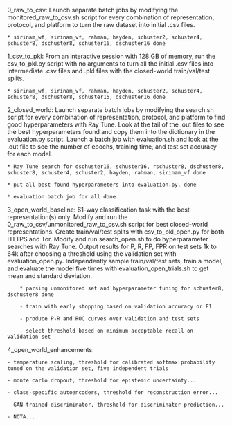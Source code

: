 0_raw_to_csv: Launch separate batch jobs by modifying the monitored_raw_to_csv.sh script for every combination of representation, protocol, and platform to turn the raw dataset into initial .csv files.

    * sirinam_wf, sirinam_vf, rahman, hayden, schuster2, schuster4, schuster8, dschuster8, schuster16, dschuster16 done

1_csv_to_pkl: From an interactive session with 128 GB of memory, run the csv_to_pkl.py script with no arguments to turn all the initial .csv files into intermediate .csv files and .pkl files with the closed-world train/val/test splits.

    * sirinam_wf, sirinam_vf, rahman, hayden, schuster2, schuster4, schuster8, dschuster8, schuster16, dschuster16 done

2_closed_world: Launch separate batch jobs by modifying the search.sh script for every combination of representation, protocol, and platform to find good hyperparameters with Ray Tune. Look at the tail of the .out files to see the best hyperparameters found and copy them into the dictionary in the evaluation.py script. Launch a batch job with evaluation.sh and look at the .out file to see the number of epochs, training time, and test set accuracy for each model.

    * Ray Tune search for dschuster16, schuster16, rschuster8, dschuster8, schuster8, schuster4, schuster2, hayden, rahman, sirinam_vf done

    * put all best found hyperparameters into evaluation.py, done

    * evaluation batch job for all done

3_open_world_baseline: 61-way classification task with the best representation(s) only. Modify and run the 0_raw_to_csv/unmonitored_raw_to_csv.sh script for best closed-world representations. Create train/val/test splits with csv_to_pkl_open.py for both HTTPS and Tor. Modify and run search_open.sh to do hyperparameter searches with Ray Tune. Output results for P, R, FP, FPR on test sets 1k to 64k after choosing a threshold using the validation set with evaluation_open.py. Independently sample train/val/test sets, train a model, and evaluate the model five times with evaluation_open_trials.sh to get mean and standard deviation.

        * parsing unmonitored set and hyperparameter tuning for schuster8, dschuster8 done

        - train with early stopping based on validation accuracy or F1

        - produce P-R and ROC curves over validation and test sets

        - select threshold based on minimum acceptable recall on validation set


4_open_world_enhancements:

    - temperature scaling, threshold for calibrated softmax probability tuned on the validation set, five independent trials

    - monte carlo dropout, threshold for epistemic uncertainty...

    - class-specific autoencoders, threshold for reconstruction error...

    - GAN-trained discriminator, threshold for discriminator prediction...

    - NOTA...
